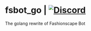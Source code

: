 # fsbot_go | [![Discord](https://img.shields.io/discord/340511685024546816?color=RED&label=Discord&style=flat-square)](https://discord.gg/Tfvxe22)
The golang rewrite of Fashionscape Bot
